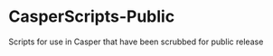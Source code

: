 CasperScripts-Public
====================

Scripts for use in Casper that have been scrubbed for public release
